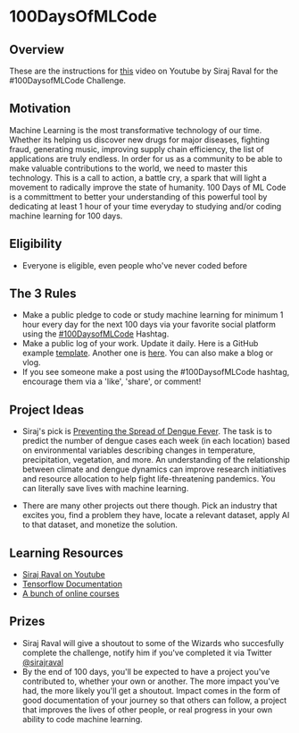 # 100DaysOfMLCode

## Overview

These are the instructions for [this]() video on Youtube by Siraj Raval for the #100DaysofMLCode Challenge. 

## Motivation

Machine Learning is the most transformative technology of our time. Whether its helping us discover new drugs for major diseases,
fighting fraud, generating music, improving supply chain efficiency, the list of applications are truly endless. In order for us as a community
to be able to make valuable contributions to the world, we need to master this technology. This is a call to action, a battle cry, a spark that
will light a movement to radically improve the state of humanity. 100 Days of ML Code is a committment to better your understanding of
this powerful tool by dedicating at least 1 hour of your time everyday to studying and/or coding machine learning for 100 days. 

## Eligibility 

- Everyone is eligible, even people who've never coded before

## The 3 Rules

- Make a public pledge to code or study machine learning for minimum 1 hour every day for the next 100 days via your favorite social platform using the [#100DaysofMLCode](https://twitter.com/sirajraval/status/1014758160572141568) Hashtag.
- Make a public log of your work. Update it daily. Here is a GitHub example [template](https://gist.github.com/llSourcell/43194e486a92532bc343f7837b178eda). Another one is [here](https://github.com/LordSomen/100DaysOfML/blob/master/Log.md). You can also
make a blog or vlog. 
- If you see someone make a post using the #100DaysofMLCode hashtag, encourage them via a 'like', 'share', or comment!

## Project Ideas

- Siraj's pick is [Preventing the Spread of Dengue Fever](https://www.drivendata.org/competitions/44/dengai-predicting-disease-spread/). 
The task is to predict the number of dengue cases each week (in each location) based on environmental variables describing changes
in temperature, precipitation, vegetation, and more. An understanding of the relationship between climate and dengue dynamics can improve research 
initiatives and resource allocation to help fight life-threatening pandemics. You can literally save lives with machine learning.

- There are many other projects out there though. Pick an industry that excites you, find a problem they have, locate a relevant dataset, apply AI to that dataset, and monetize the solution.  

## Learning Resources

- [Siraj Raval on Youtube](https://youtube.com/c/sirajraval)
- [Tensorflow Documentation](https://www.tensorflow.org/tutorials/)
- [A bunch of online courses](https://github.com/josephmisiti/awesome-machine-learning/blob/master/courses.md)

## Prizes

- Siraj Raval will give a shoutout to some of the Wizards who succesfully complete the challenge, notify him if you've completed
it via Twitter [@sirajraval](https://twitter.com/sirajraval)
- By the end of 100 days, you'll be expected to have a project you've contributed to, whether your own or another. The more impact
you've had, the more likely you'll get a shoutout. Impact comes in the form of good documentation of your journey so that others can follow,
a project that improves the lives of other people, or real progress in your own ability to code machine learning.
